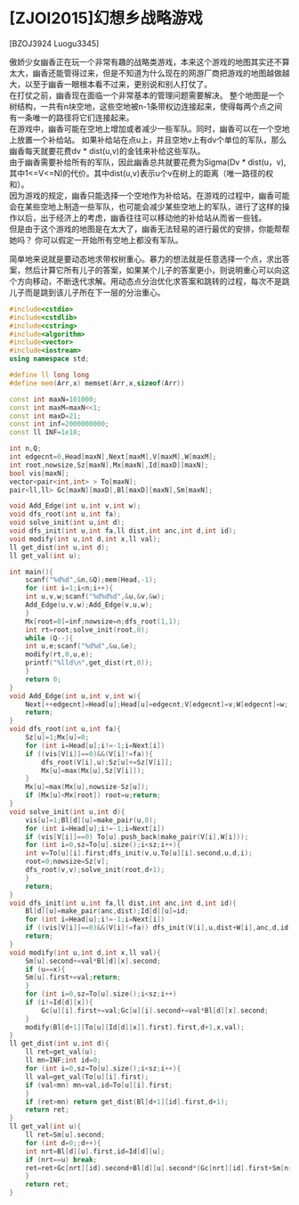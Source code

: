 # [ZJOI2015]幻想乡战略游戏
[BZOJ3924 Luogu3345]

傲娇少女幽香正在玩一个非常有趣的战略类游戏，本来这个游戏的地图其实还不算太大，幽香还能管得过来，但是不知道为什么现在的网游厂商把游戏的地图越做越大，以至于幽香一眼根本看不过来，更别说和别人打仗了。  
在打仗之前，幽香现在面临一个非常基本的管理问题需要解决。 整个地图是一个树结构，一共有n块空地，这些空地被n-1条带权边连接起来，使得每两个点之间有一条唯一的路径将它们连接起来。  
在游戏中，幽香可能在空地上增加或者减少一些军队。同时，幽香可以在一个空地上放置一个补给站。 如果补给站在点u上，并且空地v上有dv个单位的军队，那么幽香每天就要花费dv * dist(u,v)的金钱来补给这些军队。  
由于幽香需要补给所有的军队，因此幽香总共就要花费为Sigma(Dv * dist(u，v),其中1<=V<=N)的代价。其中dist(u,v)表示u个v在树上的距离（唯一路径的权和）。  
因为游戏的规定，幽香只能选择一个空地作为补给站。在游戏的过程中，幽香可能会在某些空地上制造一些军队，也可能会减少某些空地上的军队，进行了这样的操作以后，出于经济上的考虑，幽香往往可以移动他的补给站从而省一些钱。  
但是由于这个游戏的地图是在太大了，幽香无法轻易的进行最优的安排，你能帮帮她吗？ 你可以假定一开始所有空地上都没有军队。

简单地来说就是要动态地求带权树重心。暴力的想法就是任意选择一个点，求出答案，然后计算它所有儿子的答案，如果某个儿子的答案更小，则说明重心可以向这个方向移动，不断迭代求解。用动态点分治优化求答案和跳转的过程，每次不是跳儿子而是跳到该儿子所在下一层的分治重心。

```cpp
#include<cstdio>
#include<cstdlib>
#include<cstring>
#include<algorithm>
#include<vector>
#include<iostream>
using namespace std;

#define ll long long
#define mem(Arr,x) memset(Arr,x,sizeof(Arr))

const int maxN=101000;
const int maxM=maxN<<1;
const int maxD=21;
const int inf=2000000000;
const ll INF=1e18;

int n,Q;
int edgecnt=0,Head[maxN],Next[maxM],V[maxM],W[maxM];
int root,nowsize,Sz[maxN],Mx[maxN],Id[maxD][maxN];
bool vis[maxN];
vector<pair<int,int> > To[maxN];
pair<ll,ll> Gc[maxN][maxD],Bl[maxD][maxN],Sm[maxN];

void Add_Edge(int u,int v,int w);
void dfs_root(int u,int fa);
void solve_init(int u,int d);
void dfs_init(int u,int fa,ll dist,int anc,int d,int id);
void modify(int u,int d,int x,ll val);
ll get_dist(int u,int d);
ll get_val(int u);

int main(){
    scanf("%d%d",&n,&Q);mem(Head,-1);
    for (int i=1;i<n;i++){
	int u,v,w;scanf("%d%d%d",&u,&v,&w);
	Add_Edge(u,v,w);Add_Edge(v,u,w);
    }
    Mx[root=0]=inf;nowsize=n;dfs_root(1,1);
    int rt=root;solve_init(root,0);
    while (Q--){
	int u,e;scanf("%d%d",&u,&e);
	modify(rt,0,u,e);
	printf("%lld\n",get_dist(rt,0));
    }
    return 0;
}
void Add_Edge(int u,int v,int w){
    Next[++edgecnt]=Head[u];Head[u]=edgecnt;V[edgecnt]=v;W[edgecnt]=w;
    return;
}
void dfs_root(int u,int fa){
    Sz[u]=1;Mx[u]=0;
    for (int i=Head[u];i!=-1;i=Next[i])
	if ((vis[V[i]]==0)&&(V[i]!=fa)){
	    dfs_root(V[i],u);Sz[u]+=Sz[V[i]];
	    Mx[u]=max(Mx[u],Sz[V[i]]);
	}
    Mx[u]=max(Mx[u],nowsize-Sz[u]);
    if (Mx[u]<Mx[root]) root=u;return;
}
void solve_init(int u,int d){
    vis[u]=1;Bl[d][u]=make_pair(u,0);
    for (int i=Head[u];i!=-1;i=Next[i])
	if (vis[V[i]]==0) To[u].push_back(make_pair(V[i],W[i]));
    for (int i=0,sz=To[u].size();i<sz;i++){
	int v=To[u][i].first;dfs_init(v,u,To[u][i].second,u,d,i);
	root=0;nowsize=Sz[v];
	dfs_root(v,v);solve_init(root,d+1);
    }
    return;
}
void dfs_init(int u,int fa,ll dist,int anc,int d,int id){
    Bl[d][u]=make_pair(anc,dist);Id[d][u]=id;
    for (int i=Head[u];i!=-1;i=Next[i])
	if ((vis[V[i]]==0)&&(V[i]!=fa)) dfs_init(V[i],u,dist+W[i],anc,d,id);
    return;
}
void modify(int u,int d,int x,ll val){
    Sm[u].second+=val*Bl[d][x].second;
    if (u==x){
	Sm[u].first+=val;return;
    }
    for (int i=0,sz=To[u].size();i<sz;i++)
	if (i!=Id[d][x]){
	    Gc[u][i].first+=val;Gc[u][i].second+=val*Bl[d][x].second;
	}
    modify(Bl[d+1][To[u][Id[d][x]].first].first,d+1,x,val);
}
ll get_dist(int u,int d){
    ll ret=get_val(u);
    ll mn=INF;int id=0;
    for (int i=0,sz=To[u].size();i<sz;i++){
	ll val=get_val(To[u][i].first);
	if (val<mn) mn=val,id=To[u][i].first;
    }
    if (ret>mn) return get_dist(Bl[d+1][id].first,d+1);
    return ret;
}
ll get_val(int u){
    ll ret=Sm[u].second;
    for (int d=0;;d++){
	int nrt=Bl[d][u].first,id=Id[d][u];
	if (nrt==u) break;
	ret=ret+Gc[nrt][id].second+Bl[d][u].second*(Gc[nrt][id].first+Sm[nrt].first);
    }
    return ret;
}
```